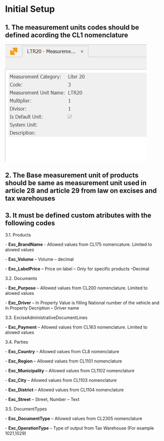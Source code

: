 # Initial Setup
 

## 1. The measurement units codes should be defined acording the CL1 nomenclature

![image-20211209134740745](image-20211209134740745-16390593696201.png)

 

## 2. The Base measurement unit of products should be same as measurement unit used in article 28 and article 29 from law on excises and tax warehouses

## 3. It must be defined custom atributes with the following codes 

3.1. Products

\-     **Exc_BrandName** - Allowed values from CL175 nomencature. Limited to alowed values

\-     **Exc_Volume** – Volume  – decimal

\-     **Exc_LabelPrice** – Price on label – Only for specific products –Decimal

3.2. Documents

\-     **Exc_Purpose** –  Allowed values from CL200 nomenclature. Limited to alowed values

\-     **Exc_Driver** – In Property Value is filling National number of the vehicle and in Property Decription  – Driver name

3.3. ExciseAdministrativeDocumentLines

\-     **Exc_Payment** – Allowed values from CL163 nomenclature. Limited to alowed values

3.4. Parties

\-     **Exc_Country** – Allowed values from CL8 nomenclature

\-     **Exc_Region** – Allowed values from CL1101 nomenclature

\-     **Exc_Municipality** – Allowed values from CL1102 nomenclature

\-     **Exc_City** – Allowed values from CL1103 nomenclature

\-     **Exc_District** – Allowed values from CL1104 nomenclature

\-     **Exc_Street** – Street, Number – Text

3.5. DocumentTypes

\-     **Exc_DocumentType** – Allowed values from CL2305 nomenclature

\-     **Exc_OperationType** – Type of output from Tax Warehouse (For example 1021,1029)





 
